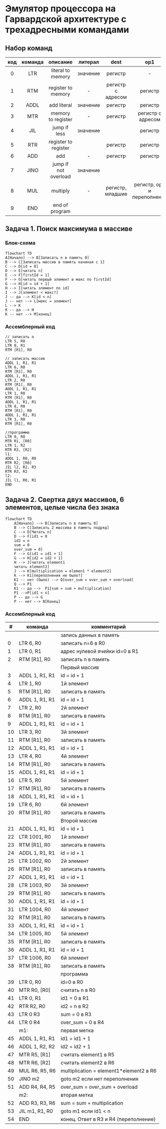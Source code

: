 # Эмулятор процессора на Гарвардской архитектуре с трехадресными командами

## Набор команд
| код | команда | описание | литерал | dest | op1 | op2 |
|:--:|:--:|:--:|:--:|:--:|:--:|:--:|
| 0 | LTR | literal to memory | значение | регистр | - | - |
| 1 | RTM | register to memory | - | регистр с адресом | регистр | - |
| 2 | ADDL | add literal | значение | регистр | регистр | - |
| 3 | MTR | memory to register | - | регистр | регистр с адресом |  |
| 4 | JIL | jump if less | значение |  | регистр | регистр |
| 5 | RTR | register to register |  | регистр | регистр |  |
| 6 | ADD | add | - | регистр | регистр | регистр |
| 7 | JINO | jump if not overload | значение |  |  |  |
| 8 | MUL | multiply | - | регистр, младшие | регистр, op1 и переполнение | регистр, op2 |
| 9 | END | end of program |  |  |  |  |

## Задача 1. Поиск максимума в массиве
### Блок-схема
```mermaid
flowchart TD
A[Начало] --> B[Записать n в память 0]
B --> C[Записать массив в память начиная с 1]
C --> D[id = 0]
D --> E[читать n]
E --> F[firstId = 1]
F --> G[читать первый элемент в макс по firstId]
G --> H[id = id + 1]
H --> I[читать элемент по id]
I --> J[элемент < макс?]
J -- да --> K[id < n]
J -- нет --> L[макс = элемент]
L --> K
K -- да --> H
K -- нет --> M[конец]
```
### Ассемблерный код
```
// записать n
LTR 5, R0
LTR 0, R1
RTM [R1], R0

// записать массив
ADDL 1, R1, R1
LTR 6, R0
RTM [R1], R0
ADDL 1, R1, R1
LTR 2, R0
RTM [R1], R0
ADDL 1, R1, R1
LTR 1, R0
RTM [R1], R0
ADDL 1, R1, R1
LTR 8, R0
RTM [R1], R0
ADDL 1, R1, R1
LTR 3, R0
RTM [R1], R0

//программа
LTR 0, R0
MTR R1, [R0]
LTR 1, R2
MTR R3, [R2]
l1:
ADDL 1, R0, R0
MTR R2, [R0]
JIL l2, R2, R3
RTR R3, R2
l2:
JIL l1, R0, R1
END
```


## Задача 2. Свертка двух массивов, 6 элементов, целые числа без знака



```mermaid
flowchart TD
    A[Начало] --> B[Записать n в память 0]
    B --> C[Записать 2 массива в память подряд]
    C --> D[Читать n]
    D --> F[id1 = 0
    id2 = n
    sum = 0
    over_sum = 0]
    F --> G[id1 = id1 + 1]
    G --> H[id2 = id2 + 1]
    H --> J[читать element1
    читать element2]
    J --> K[multiplication = elemen1 * element2]
    K --> K1[переполнения не было?]
    K1 -- нет (было) --> Q[over_sum = over_sum + overload]
    Q --> P1
    K1 -- да -->  P1[sum = sum + multiplication]
    P1 -->P[id1 < n]
    P -- да --> G
    P -- нет --> N[Конец]

```

### Ассемблерный код
| # | команда | комментарий |
|--|--|--|
|  |  | запись данных в память |
| 0 | LTR 6, R0 | записать n=6 в R0 |
| 1 | LTR 0, R1 | адрес нулевой ячейки id=0 в R1 |
| 2 | RTM [R1], R0 | записать n в память |
|  |  | Первый массив |
| 3 | ADDL 1, R1, R1 | id = id + 1 |
| 4  | LTR 1, R0    | 1й элемент |
| 5  | RTM [R1], R0 | записать в память |
| 6  | ADDL 1, R1, R1 | id = id + 1 |
| 7  | LTR 2, R0    | 2й элемент |
| 8  | RTM [R1], R0 | записать в память |
| 9  | ADDL 1, R1, R1 | id = id + 1 |
| 10 | LTR 3, R0    | 3й элемент |
| 11 | RTM [R1], R0 | записать в память |
| 12 | ADDL 1, R1, R1 | id = id + 1 |
| 13 | LTR 4, R0    | 4й элемент |
| 14 | RTM [R1], R0 | записать в память |
| 15 | ADDL 1, R1, R1 | id = id + 1 |
| 16 | LTR 5, R0    | 5й элемент |
| 17 | RTM [R1], R0 | записать в память |
| 18 | ADDL 1, R1, R1 | id = id + 1 |
| 19 | LTR 6, R0    | 6й элемент |
| 20 | RTM [R1], R0 | записать в память |
|  |  | Второй массив |
| 21 | ADDL 1, R1, R1 | id = id + 1 |
| 22 | LTR 1001, R0   | 1й элемент |
| 23 | RTM [R1], R0   | записать в память |
| 24 | ADDL 1, R1, R1 | id = id + 1 |
| 25 | LTR 1002, R0   | 2й элемент |
| 26 | RTM [R1], R0   | записать в память |
| 27 | ADDL 1, R1, R1 | id = id + 1 |
| 28 | LTR 1003, R0   | 3й элемент |
| 29 | RTM [R1], R0   | записать в память |
| 30 | ADDL 1, R1, R1 | id = id + 1 |
| 31 | LTR 1004, R0   | 4й элемент |
| 32 | RTM [R1], R0   | записать в память |
| 33 | ADDL 1, R1, R1 | id = id + 1 |
| 34 | LTR 1005, R0   | 5й элемент |
| 35 | RTM [R1], R0   | записать в память |
| 36 | ADDL 1, R1, R1 | id = id + 1 |
| 37 | LTR 1006, R0   | 6й элемент |
| 38 | RTM [R1], R0   | записать в память |
|  |  | программа |
| 39 | LTR 0, R0 | id=0 в R0 |
| 40 | MTR R0, [R0] | считать n в R0 |
| 41 | LTR 0, R1 | id1 = 0 в R1 |
| 42 | RTR R2, R0 | id2 = n в R2 |
| 43 | LTR 0 R3 | sum = 0 в R3 |
| 44 | LTR 0 R4 | over_sum = 0 в R4 |
|  | m1: | первая метка |
| 45 | ADDL 1, R1, R1 | id1 = id1 + 1 |
| 46 | ADDL 1, R2, R2 | id2 = id2 + 1 |
| 47 | MTR R5, [R1] | считать element1 в R5|
| 48 | MTR R6, [R2] | считать element2 в R6|
| 49 | MUL R6, R5, R6 | multiplication = element1*element2 в R6|
| 50 | JINO m2 | goto m2 если нет переполнения |
| 51 | ADD R4, R4, R5 | over_sum = over_sum + overload |
|  | m2: | вторая метка |
| 52 | ADD R3, R3, R6 | sum = sum + multiplication |
| 53 | JIL m1, R1, R0 | goto m1 если id1 < n|
| 54 | END | конец. Ответ в R3 и R4 (переполнение) |